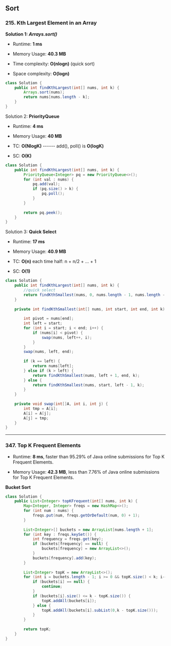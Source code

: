 ## Sort



### 215. Kth Largest Element in an Array

**Solution 1: *Arrays.sort()***

- Runtime: **1 ms**

- Memory Usage: **40.3 MB**
- Time complexity: **O(nlogn)** (quick sort)
- Space complexity: **O(logn)**

```java
class Solution {
    public int findKthLargest(int[] nums, int k) {
        Arrays.sort(nums);
        return nums[nums.length - k];
    }
}
```



Solution 2: **PriorityQueue**

- Runtime: **4 ms**

- Memory Usage: **40 MB**
- TC: **O(NlogK)** ------ add(), poll() is **O(logK)**
- SC: **O(K)**

```java
class Solution {
    public int findKthLargest(int[] nums, int k) {
        PriorityQueue<Integer> pq = new PriorityQueue<>();
        for (int val : nums) {
            pq.add(val);
            if (pq.size() > k) {
                pq.poll();
            }
        }
        
        return pq.peek();
    }
}
```



Solution 3: **Quick Select**

- Runtime: **17 ms**

- Memory Usage: **40.9 MB**
- TC: **O(n)**  each time half: n + n/2 + ... + 1
- SC: **O(1)**

```java
class Solution {
    public int findKthLargest(int[] nums, int k) {
        //quick select
        return findKthSmallest(nums, 0, nums.length - 1, nums.length - k);
    }
    
    private int findKthSmallest(int[] nums, int start, int end, int k) {
        
        int pivot = nums[end];
        int left = start;
        for (int i = start; i < end; i++) {
            if (nums[i] < pivot) {
                swap(nums, left++, i);
            }
        }
        swap(nums, left, end);
        
        if (k == left) {
            return nums[left];
        } else if (k > left) {
            return findKthSmallest(nums, left + 1, end, k);
        } else {
            return findKthSmallest(nums, start, left - 1, k);
        }
    }
    
    private void swap(int[]A, int i, int j) {
        int tmp = A[i];
        A[i] = A[j];
        A[j] = tmp;
    }
}
```



---

### 347. Top K Frequent Elements

- Runtime: **8 ms**, faster than 95.29% of Java online submissions for Top K Frequent Elements.

- Memory Usage: **42.3 MB**, less than 7.76% of Java online submissions for Top K Frequent Elements.

**Bucket Sort**

```java
class Solution {
    public List<Integer> topKFrequent(int[] nums, int k) {
        Map<Integer, Integer> freqs = new HashMap<>();
        for (int num : nums) {
            freqs.put(num, freqs.getOrDefault(num, 0) + 1);
        }
        
        List<Integer>[] buckets = new ArrayList[nums.length + 1];
        for (int key : freqs.keySet()) {
            int frequency = freqs.get(key);
            if (buckets[frequency] == null) {
                buckets[frequency] = new ArrayList<>();
            }
            buckets[frequency].add(key);
        }
        
        List<Integer> topK = new ArrayList<>();
        for (int i = buckets.length - 1; i >= 0 && topK.size() < k; i--) {
            if (buckets[i] == null) {
                continue;
            }
            if (buckets[i].size() <= k - topK.size()) {
                topK.addAll(buckets[i]);
            } else {
                topK.addAll(buckets[i].subList(0,k - topK.size()));
            }
        }
        
        return topK;
    }
}
```

